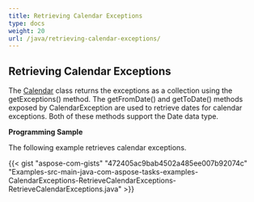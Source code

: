 ```yaml
---
title: Retrieving Calendar Exceptions
type: docs
weight: 20
url: /java/retrieving-calendar-exceptions/
---
```


## **Retrieving Calendar Exceptions**
The [Calendar](/pages/createpage.action?spaceKey=tasksjava&title=com.aspose.tasks.Calendar+class&linkCreation=true&fromPageId=16581050) class returns the exceptions as a collection using the getExceptions() method. The getFromDate() and getToDate() methods exposed by CalendarException are used to retrieve dates for calendar exceptions. Both of these methods support the Date data type. 

**Programming Sample**

The following example retrieves calendar exceptions.

{{< gist "aspose-com-gists" "472405ac9bab4502a485ee007b92074c" "Examples-src-main-java-com-aspose-tasks-examples-CalendarExceptions-RetrieveCalendarExceptions-RetrieveCalendarExceptions.java" >}}
